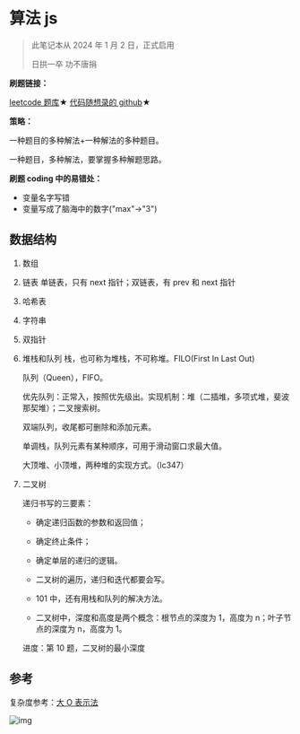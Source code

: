 # 算法 js

> 此笔记本从 2024 年 1 月 2 日，正式启用
>
> 日拱一卒 功不唐捐

**刷题链接：**

[leetcode 题库](https://leetcode.cn/problemset/)★ [代码随想录的 github](https://github.com/youngyangyang04/leetcode-master/tree/master)★

**策略：**

一种题目的多种解法+一种解法的多种题目。

一种题目，多种解法，要掌握多种解题思路。

**刷题 coding 中的易错处：**

- 变量名字写错
- 变量写成了脑海中的数字("max"->"3")

## 数据结构

1. 数组

2. 链表
   单链表，只有 next 指针；双链表，有 prev 和 next 指针

3. 哈希表

4. 字符串

5. 双指针

6. 堆栈和队列
   栈，也可称为堆栈，不可称堆。FILO(First In Last Out)

   队列（Queen），FIFO。

   优先队列：正常入，按照优先级出。实现机制：堆（二插堆，多项式堆，斐波那契堆）；二叉搜索树。

   双端队列，收尾都可删除和添加元素。

   单调栈，队列元素有某种顺序，可用于滑动窗口求最大值。

   大顶堆、小顶堆，两种堆的实现方式。（lc347）

7. 二叉树

   递归书写的三要素：

   - 确定递归函数的参数和返回值；
   - 确定终止条件；
   - 确定单层的递归的逻辑。

   - 二叉树的遍历，递归和迭代都要会写。

   - 101 中，还有用栈和队列的解决方法。

   - 二叉树中，深度和高度是两个概念：根节点的深度为 1，高度为 n；叶子节点的深度为 n，高度为 1。

   进度：第 10 题，二叉树的最小深度

## 参考

复杂度参考：[大 O 表示法](https://www.bigocheatsheet.com/)

![img](https://www.bigocheatsheet.com/img/big-o-cheat-sheet-poster.png)
